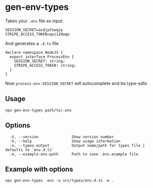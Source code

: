 # gen-env-types

Takes your `.env` file as input

```
SESSION_SECRET=asdjpfowqip
STRIPE_ACCESS_TOKEN=qoi120wqe
```

And generates a `.d.ts` file 

```
declare namespace NodeJS {
  export interface ProcessEnv {
    SESSION_SECRET: string;
    STRIPE_ACCESS_TOKEN: string;
  }
}
```

Now `process.env.SESSION_SECRET` will autocomplete and be type-safe.

## Usage

```
npx gen-env-types path/to/.env
```

## Options
```
  -V, --version               Show version number
  -h, --help                  Show usage information
  -o, --types-output          Output name/path for types file | defaults to `env.d.ts`
  -e, --example-env-path      Path to save .env.example file
```

## Example with options

```
npx gen-env-types .env -o src/types/env.d.ts -e .
```
